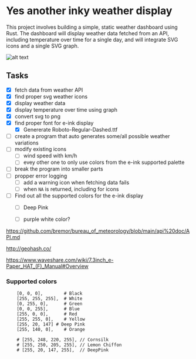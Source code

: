 # Yes another inky weather display

This project involves building a simple, static weather dashboard using Rust. The dashboard will display weather data fetched from an API, including temperature over time for a single day, and will integrate SVG icons and a single SVG graph.


![alt text](image.png)

## Tasks
- [x] fetch data from weather API
- [x] find proper svg weather icons
- [x] display weather data
- [x] display temperature over time using graph
- [x] convert svg to png
- [x] find proper font for e-ink display
  - [x] Genererate Roboto-Regular-Dashed.ttf
- [ ] create a program that auto generates some/all possible weather variations
- [ ] modify existing icons
  - [ ] wind speed with km/h
  - [ ] evey other one to only use colors from the e-ink supported palette
- [ ] break the program into smaller parts
- [ ] propper error logging
  - [ ] add a warning icon when fetching data fails
  - [ ] when `NA` is returned, including for icons
- [ ] Find out all the supported colors for the e-ink display
  - [ ] Deep Pink 
  - [ ] purple white color?


https://github.com/bremor/bureau_of_meteorology/blob/main/api%20doc/API.md


http://geohash.co/

https://www.waveshare.com/wiki/7.3inch_e-Paper_HAT_(F)_Manual#Overview

### Supported colors
        [0, 0, 0],        # Black
        [255, 255, 255],  # White
        [0, 255, 0],      # Green
        [0, 0, 255],      # Blue
        [255, 0, 0],      # Red
        [255, 255, 0],    # Yellow
        [255, 20, 147] # Deep Pink
        [255, 140, 0],    # Orange
        
        # [255, 248, 220, 255], // Cornsilk
        # [255, 250, 205, 255], // Lemon Chiffon
        # [255, 20, 147, 255],  // DeepPink